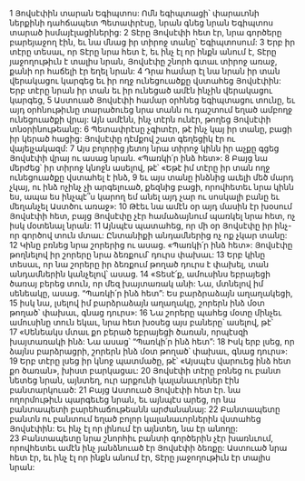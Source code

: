 1 Յովսէփին տարան Եգիպտոս: Ոմն եգիպտացի՝ փարաւոնի ներքինի դահճապետ Պետափրէսը, նրան գնեց նրան Եգիպտոս տարած իսմայէլացիներից: 2 Տէրը Յովսէփի հետ էր, նրա գործերը բարեյաջող էին, եւ նա մնաց իր տիրոջ տանը՝ Եգիպտոսում: 3 Երբ իր տէրը տեսաւ, որ Տէրը նրա հետ է, եւ ինչ էլ որ ինքն անում է, Տէրը յաջողութիւն է տալիս նրան, Յովսէփը շնորհ գտաւ տիրոջ առաջ, քանի որ հաճելի էր եղել նրան: 4 Դրա համար էլ նա նրան իր տան վերակացու կարգեց եւ իր ողջ ունեցուածքը վստահեց Յովսէփին: Երբ տէրը նրան իր տան եւ իր ունեցած ամէն ինչին վերակացու կարգեց, 5 Աստուած Յովսէփի համար օրհնեց եգիպտացու տունը, եւ այդ օրհնութիւնը տարածուեց նրա տանն ու դաշտում եղած ամբողջ ունեցուածքի վրայ: Այն ամէնն, ինչ տէրն ունէր, թողեց Յովսէփի տնօրինութեանը: 6 Պետափրէսը չգիտէր, թէ ինչ կայ իր տանը, բացի իր կերած հացից: Յովսէփը դէմքով շատ գեղեցիկ էր ու վայելչակազմ: 7 Այս բոլորից յետոյ նրա տիրոջ կինն իր աչքը գցեց Յովսէփի վրայ ու ասաց նրան. «Պառկի՛ր ինձ հետ»: 8 Բայց նա մերժեց՝ իր տիրոջ կնոջն ասելով, թէ՝ «Եթէ իմ տէրը իր տան ողջ ունեցուածքը վստահել է ինձ, 9 եւ այս տանը ինձնից աւելի մեծ մարդ չկայ, ու ինձ ոչինչ չի արգելուած, քեզնից բացի, որովհետեւ նրա կինն ես, ապա ես ինչպէ՞ս կարող եմ անել այդ չար ու սոսկալի բանը եւ մեղանչել Աստծու առաջ»: 10 Թէեւ նա ամէն օր այդ մասին էր խօսում Յովսէփի հետ, բայց Յովսէփը չէր համաձայնում պառկել նրա հետ, ոչ իսկ մօտենալ նրան:
11 Այնպէս պատահեց, որ մի օր Յովսէփը իր ինչ-որ գործով տուն մտաւ: Ընտանիքի անդամներից ոչ ոք չկար տանը: 12 Կինը բռնեց նրա շորերից ու ասաց. «Պառկի՛ր ինձ հետ»: Յովսէփը թողնելով իր շորերը նրա ձեռքում՝ դուրս փախաւ: 13 Երբ կինը տեսաւ, որ նա շորերը իր ձեռքում թողած դուրս է փախել, տան անդամներին կանչելով՝ ասաց. 14 «Տեսէ՛ք, ամուսինս եբրայեցի ծառայ բերեց տուն, որ մեզ խայտառակ անի: Նա, մտնելով իմ սենեակը, ասաց. “Պառկի՛ր ինձ հետ”: Ես բարձրաձայն աղաղակեցի, 15 իսկ նա, լսելով իմ բարձրաձայն աղաղակը, շորերն ինձ մօտ թողած՝ փախաւ, գնաց դուրս»: 16 Նա շորերը պահեց մօտը մինչեւ ամուսինը տուն եկաւ, նրա հետ խօսեց այս բաները՝ ասելով, թէ՝ 17 «Սենեակս մտաւ քո բերած եբրայեցի ծառան, որպէսզի խայտառակի ինձ: Նա ասաց՝ “Պառկի՛ր ինձ հետ”: 18 Իսկ երբ լսեց, որ ձայնս բարձրացրի, շորերն ինձ մօտ թողած՝ փախաւ, գնաց դուրս»: 19 Երբ տէրը լսեց իր կնոջ պատմածը, թէ՝ «Այսպէս վարուեց ինձ հետ քո ծառան», խիստ բարկացաւ: 20 Յովսէփի տէրը բռնեց ու բանտ նետեց նրան, այնտեղ, ուր արքունի կալանաւորներ էին բանտարկուած: 21 Բայց Աստուած Յովսէփի հետ էր. նա ողորմութիւն պարգեւեց նրան, եւ այնպէս արեց, որ նա բանտապետի բարեհաճութեանն արժանանայ: 22 Բանտապետը բանտն ու բանտում եղած բոլոր կալանաւորներին վստահեց Յովսէփին: Եւ ինչ էլ որ լինում էր այնտեղ, նա էր անողը: 23 Բանտապետը նրա շնորհիւ բանտի գործերին չէր խառնւում, որովհետեւ ամէն ինչ յանձնուած էր Յովսէփի ձեռքը: Աստուած նրա հետ էր, եւ ինչ էլ որ ինքն անում էր, Տէրը յաջողութիւն էր տալիս նրան:
